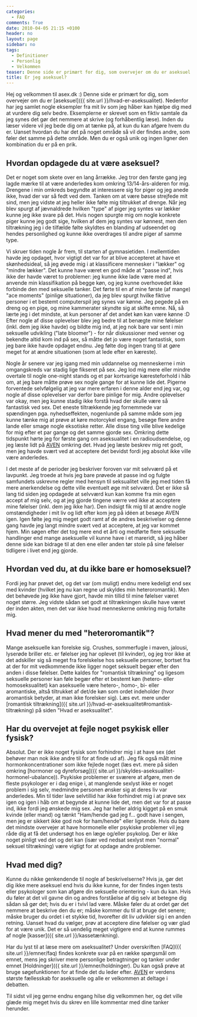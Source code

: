 ```yaml
---
categories:
  - FAQ
comments: True
date: 2010-04-05 21:15 +0100
header: no
layout: page
sidebar: no
tags:
  - Definitioner
  - Personlig
  - Velkommen
teaser: Denne side er primært for dig, som overvejer om du er aseksuel.
title: Er jeg aseksuel?
---
```

Hej og velkommen til asex.dk :) Denne side er primært for dig, som overvejer om du er [aseksuel]({{ site.url }}/hvad-er-aseksualitet).
Nedenfor har jeg samlet nogle eksempler fra mit liv som jeg håber kan hjælpe dig med at vurdere dig selv bedre. Eksemplerne er skrevet som en fiktiv samtale da jeg synes det gør det nemmere at skrive (og forhåbentlig læse). Inden du læser videre vil jeg bede dig om at tænke på, at kun du kan afgøre hvem du er. Uanset hvordan du har det på noget område så vil der findes andre, som føler det samme på dette område. Men du er også unik og ingen ligner den kombination du er på en prik.

## Hvordan opdagede du at være aseksuel?

Det er noget som skete over en lang årrække. Jeg tror den første gang jeg lagde mærke til at være anderledes kom omkring 13/14-års-alderen for mig. Drengene i min omkreds begyndte at interessere sig for piger og jeg anede ikke, hvad der var så fedt ved dem. Tanken om at være bøsse strejfede mit sind, men jeg vidste at jeg heller ikke følte mig tiltrukket af drenge. Når jeg blev spurgt af jævnaldrede hvilken "type" af piger jeg syntes var lækker kunne jeg ikke svare på det. Hvis nogen spurgte mig om nogle konkrete piger kunne jeg godt sige, hvilken af dem jeg syntes var kønnest, men den tiltrækning jeg i de tilfælde følte skyldtes en blanding af udseendet og hendes personlighed og kunne ikke overdrages til andre piger af samme type.

Vi skruer tiden nogle år frem, til starten af gymnasietiden. I mellemtiden havde jeg opdaget, hvor vigtigt det var for at blive accepteret at have et skønhedsideal, så jeg øvede mig i at klassificere mennesker i "lækker" og "mindre lækker". Det kunne have været en god måde at "passe ind", hvis ikke der havde været to problemer: jeg kunne ikke lade være med at anvende min klassifikation på begge køn, og jeg kunne overhovedet ikke forbinde den med seksuelle tanker. Det førte til en af mine første (af mange) "ace moments" (pinlige situationer), da jeg blev spurgt hvilke fiktive personer i et bestemt computerspil jeg synes var kønne. Jeg pegede på en dreng og en pige, og mine kammerater skyndte sig at skifte emne. Nå, så lærte jeg i det mindste, at kun personer af det andet køn kan være kønne :D Efter nogle af disse oplevelser blev jeg bedre til at benægte mine følelser (inkl. dem jeg ikke havde) og bildte mig ind, at jeg nok bare var sent i min seksuelle udvikling ("late bloomer") - for når diskussioner med venner og bekendte altid kom ind på sex, så måtte det jo være noget fantastisk, som jeg bare ikke havde opdaget endnu. Jeg følte dog ingen trang til at gøre meget for at ændre situationen (som at lede efter en kæreste).

Nogle år senere var jeg igang med min uddannelse og menneskerne i min omgangskreds var stadig lige fikseret på sex. Jeg lod mig mere eller mindre overtale til nogle one-night stands og et par kortvarige kæresteforhold i håb om, at jeg bare måtte prøve sex nogle gange for at kunne lide det. Pigerne forventede selvfølgelig at jeg var mere erfaren i denne alder end jeg var, og nogle af disse oplevelser var derfor bare pinlige for mig. Andre oplevelser var okay, men jeg kunne stadig ikke forstå hvad der skulle være så fantastisk ved sex. Det eneste tiltrækkende jeg fornemmede var spændingen pga. nyhedseffekten, nogenlunde på samme måde som jeg kunne tænke mig at prøve at køre motorcykel engang, besøge flere andre lande eller smage nogle eksotiske retter. Alle disse ting ville blive kedelige for mig efter et par gange og det samme gjorde sex. Omkring dette tidspunkt hørte jeg for første gang om aseksualitet i en radioudsendelse, og jeg læste lidt på [AVEN](https://www.asexuality.org/) omkring det. Hvad jeg læste beskrev mig ret godt, men jeg havde svært ved at acceptere det bevidst fordi jeg absolut ikke ville være anderledes.

I det meste af de perioder jeg beskriver foroven var mit selvværd på et lavpunkt. Jeg troede at hvis jeg bare prøvede at passe ind og fulgte samfundets uskrevne regler med hensyn til seksualitet ville jeg med tiden få mere anerkendelse og dette ville eventuelt øge mit selvværd. Det er ikke så lang tid siden jeg opdagede at selvværd kun kan komme fra min egen accept af mig selv, og at jeg gjorde tingene værre ved ikke at acceptere mine følelser (inkl. dem jeg ikke har). Den indsigt fik mig til at ændre nogle omstændigheder i mit liv og lidt efter kom jeg på idéen at besøge AVEN igen. Igen følte jeg mig meget godt ramt af de andres beskrivelser og denne gang havde jeg langt mindre svært ved at acceptere, at jeg var kommet hjem. Min søgen efter det tog mere end et årti og medførte flere seksuelle handlinger end mange aseksuelle vil kunne have i et mareridt, så jeg håber denne side kan bidrage til at den ene eller anden tør stole på sine følelser tidligere i livet end jeg gjorde.

## Hvordan ved du, at du ikke bare er homoseksuel?

Fordi jeg har prøvet det, og det var (om muligt) endnu mere kedeligt end sex med kvinder (hvilket jeg nu kan regne ud skyldes min heteroromantik). Men det behøvede jeg ikke have gjort, havde min tillid til mine følelser været noget større. Jeg vidste sådan set godt at tiltrækningen skulle have været der inden akten, men det var ikke hvad menneskerne omkring mig fortalte mig.

## Hvad mener du med "heteroromantik"?

Mange aseksuelle kan forelske sig. Crushes, sommerfugle i maven, jalousi, lyserøde briller etc. er følelser jeg har oplevet (til kvinder), og jeg tror ikke at det adskiller sig så meget fra forelskelse hos seksuelle personer, bortset fra at der for mit vedkommende ikke ligger noget seksuelt begær efter den anden i disse følelser. Dette kaldes for "romantisk tiltrækning" og ligesom seksuelle personer kan føle begær efter et bestemt køn (hetero- eller homoseksualitet) kan aseksuelle være hetero-, homo-, bi- eller aromantiske, altså tiltrukket af det/de køn som ordet indeholder (hvor aromantisk betyder, at man ikke forelsker sig). Læs evt. mere under [romantisk tiltrækning]({{ site.url }}/hvad-er-aseksualitet#romantisk-tiltrækning) på siden "Hvad er aseksualitet".

## Har du overvejet at fejle noget psykisk eller fysisk?

Absolut. Der er ikke noget fysisk som forhindrer mig i at have sex (det behøver man nok ikke andre til for at finde ud af). Jeg fik også målt mine hormonkoncentrationer som ikke fejlede noget (læs evt. mere på siden omkring [hormoner og dyreforsøg]({{ site.url }}/skyldes-aseksualitet-hormonel-ubalance)). Psykiske problemer er sværere at afgøre, men de fleste psykologer er i dag enige i, at manglende sexlyst ikke er noget problem i sig selv, medmindre personen ønsker sig at deres liv var anderledes. Min til tider lave selvtillid har ikke forhindret mig i at prøve sex igen og igen i håb om at begynde at kunne lide det, men det var for at passe ind, ikke fordi jeg ønskede mig sex. Jeg har heller aldrig kigget på en smuk kvinde (eller mand) og tænkt "Ham/hende gad jeg f... godt have i sengen, men jeg er sikkert ikke god nok for ham/hende" eller lignende. Hvis du bare det mindste overvejer at have hormonelle eller psykiske problemer vil jeg råde dig at få det undersøgt hos en læge og/eller psykolog. Der er ikke noget pinligt ved det og det kan (især ved nedsat sexlyst men "normal" seksuel tiltrækning) være vigtigt for at opdage andre problemer.

## Hvad med dig?

Kunne du nikke genkendende til nogle af beskrivelserne? Hvis ja, gør det dig ikke mere aseksuel end hvis du ikke kunne, for der findes ingen tests eller psykologer som kan afgøre din seksuelle orientering - kun du kan. Hvis du føler at det vil gavne din og andres forståelse af dig selv at betegne dig sådan så gør det; hvis du er i tvivl lad være. Måske føler du at ordet gør det nemmere at beskrive den du er; måske kommer du til at bruge det senere; måske bruger du ordet i et stykke tid, hvorefter dit liv udvikler sig i en anden retning. Uanset hvad du vælger, prøv at acceptere dine følelser og vær glad for at være unik. Det er så uendelig meget vigtigere end at kunne rummes af nogle [kasser]({{ site.url }}/kassetænkning).

Har du lyst til at læse mere om aseksualitet? Under overskriften [FAQ]({{ site.url }}/emner/faq) findes konkrete svar på en række spørgsmål om emnet, mens jeg skriver mere personlige betragtninger og tanker under emnet [Holdninger]({{ site.url }}/emner/holdninger). Du kan også prøve at bruge søgefunktionen for at finde det du leder efter. [AVEN](https://www.asexuality.org/) er verdens største fællesskab for aseksuelle og alle er velkommen at deltage i debatten.

Til sidst vil jeg gerne endnu engang hilse dig velkommen her, og det ville glæde mig meget hvis du skrev en lille kommentar med dine tanker herunder.
